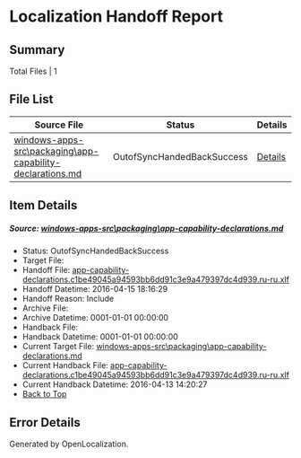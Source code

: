 # <a name='report-top'></a> Localization Handoff Report

## Summary
 Total Files | 1

## File List
 Source File | Status | Details 
 ----------- | ------ | ------- 
 [windows-apps-src\packaging\app-capability-declarations.md](https://github.com/Microsoft/windows-apps/blob/f4ab3610a3ad3df90e06fd2f23e8244ce8449916/windows-apps-src/packaging/app-capability-declarations.md) | OutofSyncHandedBackSuccess | [Details](#c1819ddc1e6335b225fcc0e38a40dcb4c9eaf7203255)

## Item Details
##### <a name='c1819ddc1e6335b225fcc0e38a40dcb4c9eaf7203255'></a> Source: [windows-apps-src\packaging\app-capability-declarations.md](https://github.com/Microsoft/windows-apps/blob/f4ab3610a3ad3df90e06fd2f23e8244ce8449916/windows-apps-src/packaging/app-capability-declarations.md)
* Status: OutofSyncHandedBackSuccess
* Target File: 
* Handoff File: [app-capability-declarations.c1be49045a94593bb6dd91c3e9a479397dc4d939.ru-ru.xlf](https://github.com/Microsoft/WDG.handoff/blob/4ba3aa98e20d961f3e4a79b098145fe27a28c65d/ol-handoff/Microsoft/windows-apps.ru-ru/master/app-capability-declarations.c1be49045a94593bb6dd91c3e9a479397dc4d939.ru-ru.xlf)
* Handoff Datetime: 2016-04-15 18:16:29
* Handoff Reason: Include
* Archive File: 
* Archive Datetime: 0001-01-01 00:00:00
* Handback File: 
* Handback Datetime: 0001-01-01 00:00:00
* Current Target File: [windows-apps-src\packaging\app-capability-declarations.md](https://github.com/Microsoft/windows-apps.ru-ru/blob/f26386d3135de516fc39f61f2da69e395c788cc7/windows-apps-src/packaging/app-capability-declarations.md)
* Current Handback File: [app-capability-declarations.c1be49045a94593bb6dd91c3e9a479397dc4d939.ru-ru.xlf](https://github.com/Microsoft/WDG.handback/blob/70ba6fffae7ef0d1dd38768f01d259194a3bb24a/ol-handback/Microsoft/windows-apps.ru-ru/master/app-capability-declarations.c1be49045a94593bb6dd91c3e9a479397dc4d939.ru-ru.xlf)
* Current Handback Datetime: 2016-04-13 14:20:27
* [Back to Top](#report-top)


## Error Details

Generated by OpenLocalization.
